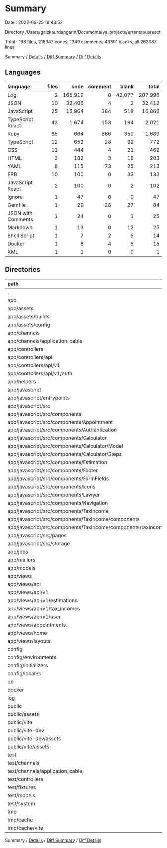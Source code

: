 # Summary

Date : 2022-09-25 19:43:52

Directory /Users/gaizkaurdangarin/Documents/vs_projects/errentaeusreact

Total : 198 files,  218347 codes, 1349 comments, 43391 blanks, all 263087 lines

Summary / [Details](details.md) / [Diff Summary](diff.md) / [Diff Details](diff-details.md)

## Languages
| language | files | code | comment | blank | total |
| :--- | ---: | ---: | ---: | ---: | ---: |
| Log | 2 | 165,919 | 0 | 42,077 | 207,996 |
| JSON | 10 | 32,406 | 4 | 2 | 32,412 |
| JavaScript | 25 | 15,964 | 384 | 518 | 16,866 |
| TypeScript React | 43 | 1,674 | 153 | 194 | 2,021 |
| Ruby | 65 | 664 | 666 | 359 | 1,689 |
| TypeScript | 12 | 652 | 28 | 92 | 772 |
| CSS | 11 | 444 | 4 | 21 | 469 |
| HTML | 3 | 182 | 3 | 18 | 203 |
| YAML | 8 | 115 | 73 | 25 | 213 |
| ERB | 10 | 100 | 0 | 33 | 133 |
| JavaScript React | 2 | 100 | 0 | 2 | 102 |
| Ignore | 1 | 47 | 0 | 0 | 47 |
| Gemfile | 1 | 29 | 28 | 27 | 84 |
| JSON with Comments | 1 | 24 | 0 | 1 | 25 |
| Markdown | 1 | 13 | 0 | 12 | 25 |
| Shell Script | 1 | 7 | 2 | 5 | 14 |
| Docker | 1 | 6 | 4 | 5 | 15 |
| XML | 1 | 1 | 0 | 0 | 1 |

## Directories
| path | files | code | comment | blank | total |
| :--- | ---: | ---: | ---: | ---: | ---: |
| . | 198 | 218,347 | 1,349 | 43,391 | 263,087 |
| app | 106 | 2,888 | 363 | 454 | 3,705 |
| app/assets | 2 | 1 | 4 | 1 | 6 |
| app/assets/builds | 1 | 1 | 0 | 0 | 1 |
| app/assets/config | 1 | 0 | 4 | 1 | 5 |
| app/channels | 2 | 8 | 0 | 2 | 10 |
| app/channels/application_cable | 2 | 8 | 0 | 2 | 10 |
| app/controllers | 11 | 153 | 172 | 81 | 406 |
| app/controllers/api | 9 | 147 | 172 | 78 | 397 |
| app/controllers/api/v1 | 9 | 147 | 172 | 78 | 397 |
| app/controllers/api/v1/auth | 6 | 25 | 157 | 53 | 235 |
| app/helpers | 3 | 6 | 0 | 3 | 9 |
| app/javascript | 60 | 2,511 | 181 | 296 | 2,988 |
| app/javascript/entrypoints | 2 | 25 | 0 | 7 | 32 |
| app/javascript/src | 58 | 2,486 | 181 | 289 | 2,956 |
| app/javascript/src/components | 40 | 1,625 | 153 | 171 | 1,949 |
| app/javascript/src/components/Appointment | 2 | 87 | 0 | 20 | 107 |
| app/javascript/src/components/Authentication | 3 | 209 | 0 | 17 | 226 |
| app/javascript/src/components/Calculator | 11 | 451 | 0 | 47 | 498 |
| app/javascript/src/components/Calculator/Model | 2 | 108 | 0 | 9 | 117 |
| app/javascript/src/components/Calculator/Steps | 8 | 176 | 0 | 23 | 199 |
| app/javascript/src/components/Estimation | 3 | 151 | 0 | 10 | 161 |
| app/javascript/src/components/Footer | 1 | 43 | 0 | 2 | 45 |
| app/javascript/src/components/FormFields | 5 | 184 | 0 | 24 | 208 |
| app/javascript/src/components/Icons | 6 | 206 | 0 | 15 | 221 |
| app/javascript/src/components/Lawyer | 2 | 41 | 0 | 5 | 46 |
| app/javascript/src/components/Navigation | 1 | 19 | 153 | 1 | 173 |
| app/javascript/src/components/TaxIncome | 6 | 234 | 0 | 30 | 264 |
| app/javascript/src/components/TaxIncome/components | 3 | 85 | 0 | 11 | 96 |
| app/javascript/src/components/TaxIncome/components/taxIncomeCardComponents | 2 | 53 | 0 | 4 | 57 |
| app/javascript/src/pages | 5 | 209 | 0 | 23 | 232 |
| app/javascript/src/storage | 7 | 522 | 27 | 77 | 626 |
| app/jobs | 1 | 2 | 4 | 2 | 8 |
| app/mailers | 1 | 4 | 0 | 1 | 5 |
| app/models | 5 | 80 | 2 | 24 | 106 |
| app/views | 21 | 123 | 0 | 44 | 167 |
| app/views/api | 8 | 19 | 0 | 8 | 27 |
| app/views/api/v1 | 8 | 19 | 0 | 8 | 27 |
| app/views/api/v1/estimations | 3 | 3 | 0 | 3 | 6 |
| app/views/api/v1/tax_incomes | 4 | 15 | 0 | 5 | 20 |
| app/views/api/v1/user | 1 | 1 | 0 | 0 | 1 |
| app/views/appointments | 9 | 76 | 0 | 29 | 105 |
| app/views/home | 1 | 1 | 0 | 0 | 1 |
| app/views/layouts | 3 | 27 | 0 | 7 | 34 |
| config | 23 | 248 | 513 | 183 | 944 |
| config/environments | 3 | 69 | 93 | 64 | 226 |
| config/initializers | 8 | 24 | 313 | 78 | 415 |
| config/locales | 2 | 65 | 31 | 4 | 100 |
| db | 2 | 66 | 18 | 7 | 91 |
| docker | 1 | 7 | 2 | 5 | 14 |
| log | 2 | 165,919 | 0 | 42,077 | 207,996 |
| public | 38 | 16,544 | 387 | 545 | 17,476 |
| public/assets | 19 | 15,747 | 101 | 461 | 16,309 |
| public/vite | 10 | 280 | 172 | 12 | 464 |
| public/vite-dev | 6 | 335 | 111 | 54 | 500 |
| public/vite-dev/assets | 4 | 312 | 111 | 54 | 477 |
| public/vite/assets | 8 | 257 | 172 | 12 | 441 |
| test | 14 | 202 | 29 | 68 | 299 |
| test/channels | 1 | 3 | 7 | 2 | 12 |
| test/channels/application_cable | 1 | 3 | 7 | 2 | 12 |
| test/controllers | 3 | 83 | 0 | 24 | 107 |
| test/fixtures | 3 | 22 | 10 | 8 | 40 |
| test/models | 3 | 9 | 9 | 6 | 24 |
| test/system | 2 | 74 | 0 | 22 | 96 |
| tmp | 2 | 12 | 0 | 0 | 12 |
| tmp/cache | 2 | 12 | 0 | 0 | 12 |
| tmp/cache/vite | 2 | 12 | 0 | 0 | 12 |

Summary / [Details](details.md) / [Diff Summary](diff.md) / [Diff Details](diff-details.md)